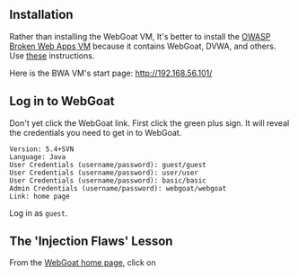 
## Installation
Rather than installing the WebGoat VM, It's better to install the [OWASP Broken Web Apps VM][2] because it contains WebGoat, DVWA, and others. Use [these][1] instructions.

Here is the BWA VM's start page: http://192.168.56.101/

## Log in to WebGoat
Don't yet click the WebGoat link. First click the green plus sign. It will reveal the credentials you need to get in to WebGoat.
```
Version: 5.4+SVN
Language: Java
User Credentials (username/password): guest/guest
User Credentials (username/password): user/user
User Credentials (username/password): basic/basic
Admin Credentials (username/password): webgoat/webgoat
Link: home page
```
Log in as `guest`.

## The 'Injection Flaws' Lesson
From the [WebGoat home page][3], click on




[1]: https://www.utest.com/articles/installing-owasp-broken-web-applications-owasp-bwa-project
[2]: http://sourceforge.net/projects/owaspbwa/files/
[3]: http://192.168.56.101/WebGoat/attack
